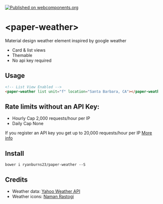[![Published on webcomponents.org](https://img.shields.io/badge/webcomponents.org-published-blue.svg)](https://www.webcomponents.org/element/ryanburns23/paper-weather)

# \<paper-weather\>

Material design weather element inspired by google weather

- Card & list views
- Themable
- No api key required

## Usage
<!--
```
<custom-element-demo>
  <template>
    <script src="../webcomponentsjs/webcomponents-lite.js"></script>
    <link rel="import" href="paper-weather.html">
    <next-code-block></next-code-block>
  </template>
</custom-element-demo>
```
-->
```html
<!-- List View Enabled -->
<paper-weather list unit="f" location="Santa Barbara, CA"></paper-weather>
```

## Rate limits without an API Key:

- Hourly Cap	2,000 requests/hour per IP
- Daily Cap	None

If you register an API key you get up to 20,000 requests/hour per IP [More info](https://developer.yahoo.com/yql/guide/usage_info_limits.html)

## Install

```
bower i ryanburns23/paper-weather --S
```

## Credits

- Weather data:
[Yahoo Weather API](https://developer.yahoo.com/weather/)
- Weather icons: [Naman Rastogi](https://material.uplabs.com/posts/google-now-weather-icons-freebie)
